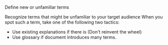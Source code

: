 Define new or unfamiliar terms

Recognize terms that might be unfamiliar to your target audience
When you spot such a term, take one of the following two tactics:
- Use existing explanations if there is (Don't reinvent the wheel)
- Use glossary if document introduces many terms.
